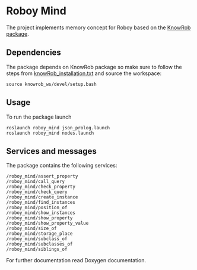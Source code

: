 # Roboy Mind

The project implements memory concept for Roboy based on the [KnowRob package](http://wiki.ros.org/knowrob).

## Dependencies

The package depends on KnowRob package so make sure to follow the steps from [knowRob_installation.txt](https://github.com/Roboy/roboy_mind/blob/master/knowRob_installation.txt) and source the workspace:
```
source knowrob_ws/devel/setup.bash
```

## Usage

To run the package launch

```
roslaunch roboy_mind json_prolog.launch 
roslaunch roboy_mind nodes.launch 
```

## Services and messages

The package contains the following services:

```
/roboy_mind/assert_property
/roboy_mind/call_query
/roboy_mind/check_property
/roboy_mind/check_query
/roboy_mind/create_instance
/roboy_mind/find_instances
/roboy_mind/position_of
/roboy_mind/show_instances
/roboy_mind/show_property
/roboy_mind/show_property_value
/roboy_mind/size_of
/roboy_mind/storage_place
/roboy_mind/subclass_of
/roboy_mind/subclasses_of
/roboy_mind/siblings_of

```
For further documentation read Doxygen documentation.

